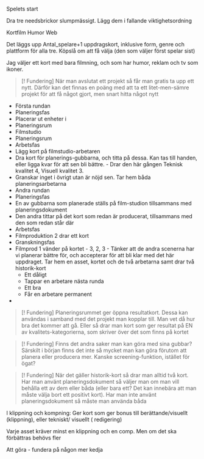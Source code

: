 Spelets start

Dra tre needsbrickor slumpmässigt. Lägg dem i fallande viktighetsordning

Kortfilm 
Humor
Web



Det läggs upp Antal_spelare+1 uppdragskort, inklusive form, genre och plattform för alla tre. Köpslå om att få välja (den som väljer först spelar sist)

Jag väljer ett kort med bara filmning, och som har humor, reklam och tv som ikoner. 

> [! Fundering]
> När man avslutat ett projekt så får man gratis ta upp ett nytt. Därför kan det finnas en poäng med att ta ett litet-men-sämre projekt för att få något gjort, men snart hitta något nytt


- Första rundan
 - Planeringsfas
  - Placerar ut enheter i
   - Planeringsrum
   - Filmstudio
   - Planeringsrum
  - Arbetsfas
   - Lägg kort på filmstudio-arbetaren
   - Dra kort för planerings-gubbarna, och titta på dessa. Kan tas till handen, eller ligga kvar för att sen bli bättre.
    - Drar den här gången Teknisk kvalitet 4, Visuell kvalitet 3. 
   - Granskar inget i övrigt utan är nöjd sen. Tar hem båda planeringsarbetarna
 - Andra rundan
  - Planeringsfas
   - En av gubbarna som planerade ställs på film-studion tillsammans med planeringsdokument
   - Den andra tittar på det kort som redan är producerat, tillsammans med den som redan står där
  - Arbetsfas
   - Filmproduktion 2 drar ett kort
  - Granskningsfas
   - Filmprod 1 vänder på kortet
    - 3, 2, 3
    - Tänker att de andra scenerna har vi planerar bättre för, och accepterar för att bli klar med det här uppdraget. Tar hem en asset, kortet och de två arbetarna samt drar två historik-kort
     - Ett dåligt
      - Tappar en arbetare nästa runda
     - Ett bra
      - Får en arbetare permanent
   - 



> [! Fundering]
> Planeringsrummet ger öppna resultatkort. Dessa kan användas i samband med det projekt man kopplar till. Man vet då hur bra det kommer att gå. Eller så drar man kort som ger resultat på EN av kvalitets-kategorierna, som skriver över det som finns på kortet

> [! Fundering]
> Finns det andra saker man kan göra med sina gubbar? Särskilt i början finns det inte så mycket man kan göra förutom att planera eller producera mer. Kanske screening-funktion, istället för ögat?


> [! Fundering]
> När det gäller historik-kort så drar man alltid två kort. Har man använt planeringsdokument så väljer man om man vill behålla ett av dem eller båda (eller bara ett? Det kan innebära att man måste välja bort ett positivt kort). Har man inte använt planeringsdokument så måste man använda båda

I klippning och kompning: Ger kort som ger bonus till berättande/visuellt (klippning), eller tekniskt/ visuellt ( redigering)

Varje asset kräver minst en klippning och en comp. Men om det ska förbättras behövs fler

Att göra - fundera på någon mer kedja








